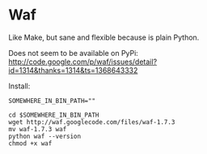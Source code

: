 # Waf

Like Make, but sane and flexible because is plain Python.

Does not seem to be available on PyPi: <http://code.google.com/p/waf/issues/detail?id=1314&thanks=1314&ts=1368643332>

Install:

    SOMEWHERE_IN_BIN_PATH=""

    cd $SOMEWHERE_IN_BIN_PATH
    wget http://waf.googlecode.com/files/waf-1.7.3
    mv waf-1.7.3 waf
    python waf --version
    chmod +x waf
